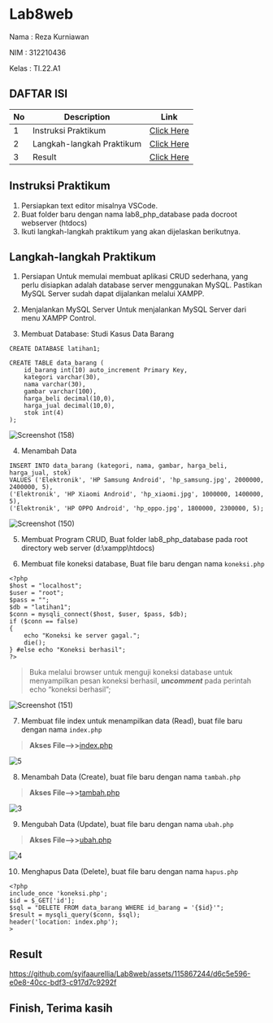 # Lab8web

Nama : Reza Kurniawan

NIM  : 312210436

Kelas : TI.22.A1

## DAFTAR ISI <br>
| No | Description | Link |
|-----|------|-----|
|1|Instruksi Praktikum|[Click Here](#instruksi-praktikum)|
|2|Langkah-langkah Praktikum|[Click Here](#langkah-langkah-praktikum)|
|3|Result|[Click Here](#result)|

## Instruksi Praktikum
1. Persiapkan text editor misalnya VSCode.
2. Buat folder baru dengan nama lab8_php_database pada docroot webserver (htdocs)
3. Ikuti langkah-langkah praktikum yang akan dijelaskan berikutnya.

## Langkah-langkah Praktikum
1. Persiapan Untuk memulai membuat aplikasi CRUD sederhana, yang perlu disiapkan adalah database server menggunakan MySQL. Pastikan MySQL Server sudah dapat dijalankan melalui XAMPP.

2. Menjalankan MySQL Server Untuk menjalankan MySQL Server dari menu XAMPP Control.

3. Membuat Database: Studi Kasus Data Barang
```
CREATE DATABASE latihan1;
```
```
CREATE TABLE data_barang (
    id_barang int(10) auto_increment Primary Key,
    kategori varchar(30),
    nama varchar(30),
    gambar varchar(100),
    harga_beli decimal(10,0),
    harga_jual decimal(10,0),
    stok int(4)
);
```

![Screenshot (158)](https://github.com/syifaaurellia/Lab8web/assets/115867244/5b60a65b-853a-45c4-a666-81c9999ccc10)


4. Menambah Data
```
INSERT INTO data_barang (kategori, nama, gambar, harga_beli, harga_jual, stok)
VALUES ('Elektronik', 'HP Samsung Android', 'hp_samsung.jpg', 2000000, 2400000, 5),
('Elektronik', 'HP Xiaomi Android', 'hp_xiaomi.jpg', 1000000, 1400000, 5),
('Elektronik', 'HP OPPO Android', 'hp_oppo.jpg', 1800000, 2300000, 5);
```

![Screenshot (150)](https://github.com/syifaaurellia/Lab8web/assets/115867244/db3281b0-e06c-4461-98e6-33821fedf087)


5. Membuat Program CRUD, Buat folder lab8_php_database pada root directory web server (d:\xampp\htdocs)

6. Membuat file koneksi database, Buat file baru dengan nama `koneksi.php`
```
<?php
$host = "localhost";
$user = "root";
$pass = "";
$db = "latihan1";
$conn = mysqli_connect($host, $user, $pass, $db);
if ($conn == false)
{
    echo "Koneksi ke server gagal.";
    die();
} #else echo "Koneksi berhasil";
?>
```

> Buka melalui browser untuk menguji koneksi database untuk menyampilkan pesan koneksi berhasil, ***uncomment*** pada perintah echo “koneksi berhasil”;

![Screenshot (151)](https://github.com/syifaaurellia/Lab8web/assets/115867244/012e0941-ef81-47b8-9bad-5c787a740ab6)


7. Membuat file index untuk menampilkan data (Read), buat file baru dengan nama `index.php`

> **Akses File-->>**[index.php](index.php)

![5](https://github.com/syifaaurellia/Lab8web/assets/115867244/d8d6ccb6-67a8-436a-bb4a-7943b54d3076)

8. Menambah Data (Create), buat file baru dengan nama `tambah.php`

> **Akses File-->>**[tambah.php](tambah.php)

![3](https://github.com/syifaaurellia/Lab8web/assets/115867244/2b68dd66-bc78-429c-9d89-80de1ad18118)

9. Mengubah Data (Update), buat file baru dengan nama `ubah.php`

> **Akses File-->>**[ubah.php](ubah.php)

![4](https://github.com/syifaaurellia/Lab8web/assets/115867244/c0d0a623-d1d5-499a-b663-f92d76ef68ca)

10. Menghapus Data (Delete), buat file baru dengan nama `hapus.php`
```
<?php
include_once 'koneksi.php';
$id = $_GET['id'];
$sql = "DELETE FROM data_barang WHERE id_barang = '{$id}'";
$result = mysqli_query($conn, $sql);
header('location: index.php');
>
```

## Result



https://github.com/syifaaurellia/Lab8web/assets/115867244/d6c5e596-e0e8-40cc-bdf3-c917d7c9292f


## Finish, Terima kasih
